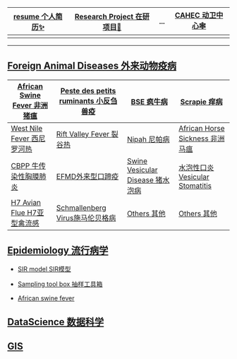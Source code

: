                        
| [resume 个人简历✨](https://jimrpy.github.io/resume/) |  [Research Project 在研项目🔬](https://trello.com/b/dRNWRtqn/任务进度表)  | ... | [CAHEC 动卫中心🕸](http://www.cahec.cn) |
|:-:|---|---|:-:|
| | | | |

---

## [Foreign Animal Diseases 外来动物疫病]()

 | [African Swine Fever 非洲猪瘟]()  | [Peste des petits ruminants 小反刍兽疫]() | [BSE 疯牛病]() | [Scrapie 痒病]()  |
 |---|---|---|---|
 | [ West Nile Fever 西尼罗河热]() | [Rift Valley Fever 裂谷热]() | [Nipah 尼帕病]() | [African Horse Sickness 非洲马瘟]() |
 | [CBPP 牛传染性胸膜肺炎]() | [EFMD外来型口蹄疫]() | [Swine Vesicular Disease 猪水泡病]() | [水泡性口炎 Vesicular Stomatitis]() |
 | [ H7 Avian Flue H7亚型禽流感]()  | [Schmallenberg Virus施马伦贝格病]() | [Others 其他]()  | [Others 其他]() |


## [Epidemiology 流行病学](https://jimrpy.github.io/epidemiology/)

  - [SIR model SIR模型]()
  
  - [Sampling tool box 抽样工具箱]()
  
  - [African swine fever](https://jimrpy.github.io/epidemiology/asf-outbreaks.html)

## [DataScience 数据科学](https://jimrpy.github.io/R)

## [GIS]()

